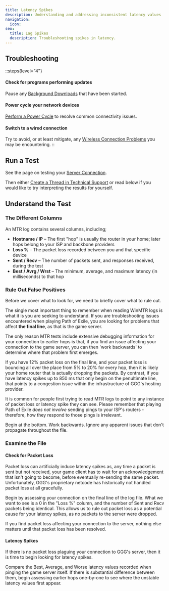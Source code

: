 ```yaml
---
title: Latency Spikes
description: Understanding and addressing inconsistent latency values
navigation:
  icon:
seo:
  title: Lag Spikes
  description: Troubleshooting spikes in latency.
---
```


## Troubleshooting

::steps{level="4"}
#### Check for programs performing updates
Pause any [Background Downloads](/miscellaneous/other/background-downloads) that have been started.
#### Power cycle your network devices
[Perform a Power Cycle](/miscellaneous/other/perform-a-power-cycle) to resolve common connectivity issues.
#### Switch to a wired connection
Try to avoid, or at least mitigate, any [Wireless Connection Problems](/miscellaneous/other/wireless-connection-problems) you may be encountering.
::

## Run a Test

See the page on testing your [Server Connection](/information/server-connection).

Then either [Create a Thread in Technical Support](/miscellaneous/other/create-a-thread-in-technical-support) or read below if you would like to try interpreting the results for yourself.

## Understand the Test

### The Different Columns

An MTR log contains several columns, including;

* **Hostname / IP** – The first "hop" is usually the router in your home; later hops belong to your ISP and backbone providers
* **Loss %** – The packet loss recorded between you and that specific device
* **Sent / Recv** – The number of packets sent, and responses received, during the test
* **Best / Avrg / Wrst** – The minimum, average, and maximum latency (in milliseconds) to that hop

### Rule Out False Positives

Before we cover what to look for, we need to briefly cover what to rule out.

The single most important thing to remember when reading WinMTR logs is what it is you are seeking to understand. If you are troubleshooting issues encountered when playing Path of Exile, you are looking for problems that affect **the final line**, as that is the game server.

The only reason MTR tests include extensive debugging information for your connection to earlier hops is that, if you find an issue affecting your connection to the game server, you can then 'work backwards' to determine where that problem first emerges.

If you have 12% packet loss on the final line, and your packet loss is bouncing all over the place from 5% to 20% for every hop, then it is likely your home router that is actually dropping the packets. By contrast, if you have latency spikes up to 850 ms that only begin on the penultimate line, that points to a congestion issue within the infrastructure of GGG's hosting provider.

It is common for people first trying to read MTR logs to point to any instance of packet loss or latency spike they can see. Please remember that playing Path of Exile *does not involve* sending pings to your ISP's routers - therefore, how they respond to those pings is irrelevant.

Begin at the bottom. Work backwards. Ignore any apparent issues that don't propagate throughout the file.

### Examine the File

#### Check for Packet Loss

Packet loss can artificially induce latency spikes as, any time a packet is sent but not received, your game client has to wait for an acknowledgement that isn't going to become, before eventually re-sending the same packet. Unfortunately, GGG's proprietary netcode has historically not handled packet loss at all gracefully.

Begin by assessing your connection on the final line of the log file. What we want to see is a 0 in the "Loss %" column, and the number of Sent and Recv packets being identical. This allows us to rule out packet loss as a potential cause for your latency spikes, as no packets to the server were dropped.

If you find packet loss affecting your connection to the server, nothing else matters until that packet loss has been resolved.

#### Latency Spikes

If there is no packet loss plaguing your connection to GGG's server, then it is time to begin looking for latency spikes.

Compare the Best, Average, and Worse latency values recorded when pinging the game server itself. If there is substantial difference between them, begin assessing earlier hops one-by-one to see where the unstable latency values first appear.